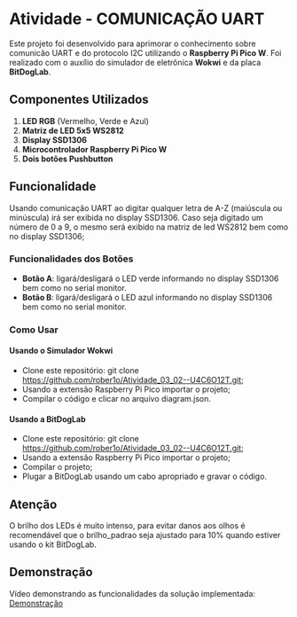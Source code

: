 # Atividade - COMUNICAÇÃO UART

Este projeto foi desenvolvido para aprimorar o conhecimento sobre comunicão UART e do protocolo I2C utilizando o **Raspberry Pi Pico W**. Foi realizado com o auxílio do simulador de eletrônica **Wokwi** e da placa **BitDogLab**.

## Componentes Utilizados

1. **LED RGB** (Vermelho, Verde e Azul)
2. **Matriz de LED 5x5 WS2812**
3. **Display SSD1306**
4. **Microcontrolador Raspberry Pi Pico W**
5. **Dois botões Pushbutton**

## Funcionalidade

Usando comunicação UART ao digitar qualquer letra de A-Z (maiúscula ou minúscula) irá ser exibida no display SSD1306.
Caso seja digitado um número de 0 a 9, o mesmo será exibido na matriz de led WS2812 bem como no display SSD1306;

### Funcionalidades dos Botões

- **Botão A**: ligará/desligará o LED verde informando no display SSD1306 bem como no serial monitor.
- **Botão B**: ligará/desligará o LED azul informando no display SSD1306 bem como no serial monitor.

### Como Usar

#### Usando o Simulador Wokwi

- Clone este repositório: git clone https://github.com/rober1o/Atividade_03_02--U4C6O12T.git;
- Usando a extensão Raspberry Pi Pico importar o projeto;
- Compilar o código e clicar no arquivo diagram.json.

#### Usando a BitDogLab

- Clone este repositório: git clone https://github.com/rober1o/Atividade_03_02--U4C6O12T.git;
- Usando a extensão Raspberry Pi Pico importar o projeto;
- Compilar o projeto;
- Plugar a BitDogLab usando um cabo apropriado e gravar o código.

## Atenção

O brilho dos LEDs é muito intenso, para evitar danos aos olhos é recomendável que o brilho_padrao seja ajustado para 10% quando estiver usando o kit BitDogLab.

## Demonstração

<!-- TODO: adicionar link do vídeo -->
Vídeo demonstrando as funcionalidades da solução implementada: [Demonstração](https://youtu.be/j9AB2I5si5c)
